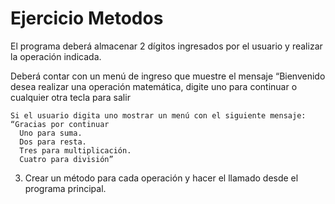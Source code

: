 # Ejercicio Metodos

El programa deberá almacenar 2 dígitos ingresados por el usuario y realizar la operación indicada.

Deberá contar con un menú de ingreso que muestre el mensaje “Bienvenido desea realizar una operación matemática, digite uno para continuar o cualquier otra tecla para salir

	Si el usuario digita uno mostrar un menú con el siguiente mensaje:
	“Gracias por continuar
	  Uno para suma.
	  Dos para resta.
	  Tres para multiplicación.
	  Cuatro para división”
	  
3.  Crear un método para cada operación y hacer el llamado desde el programa principal.
